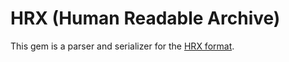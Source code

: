 # HRX (Human Readable Archive)

This gem is a parser and serializer for the [HRX format][].

[HRX format]: https://github.com/google/hrx
